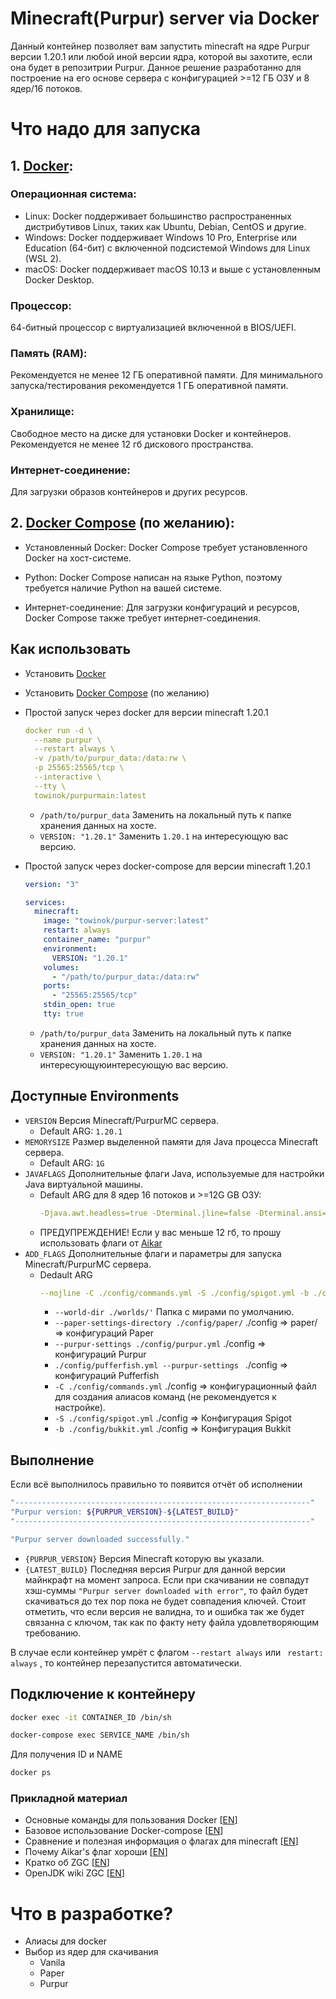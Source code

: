 # Minecraft(Purpur) server via Docker
Данный контейнер позволяет вам запустить minecraft на ядре Purpur версии 1.20.1 или любой иной версии ядра, которой вы захотите, если она будет в репозитрии Purpur. Данное решение разработанно для построение на его основе сервера с конфигурацией >=12 ГБ ОЗУ и 8 ядер/16 потоков.

# Что надо для запуска

## 1. [Docker](https://docs.docker.com/engine/install/):
### Операционная система:
- Linux: Docker поддерживает большинство распространенных дистрибутивов Linux, таких как Ubuntu, Debian, CentOS и другие.
- Windows: Docker поддерживает Windows 10 Pro, Enterprise или Education (64-бит) с включенной подсистемой Windows для Linux (WSL 2).
- macOS: Docker поддерживает macOS 10.13 и выше с установленным Docker Desktop.

### Процессор:
64-битный процессор с виртуализацией включенной в BIOS/UEFI.

### Память (RAM):
Рекомендуется не менее 12 ГБ оперативной памяти.
Для минимального запуска/тестирования рекомендуется 1 ГБ оперативной памяти.

### Хранилище:
Свободное место на диске для установки Docker и контейнеров.
Рекомендуется не менее 12 гб дискового пространства.

### Интернет-соединение:
Для загрузки образов контейнеров и других ресурсов.

## 2. [Docker Compose](https://docs.docker.com/compose/install/) (по желанию):
- Установленный Docker: Docker Compose требует установленного Docker на хост-системе.
- Python: Docker Compose написан на языке Python, поэтому требуется наличие Python на вашей системе.

- Интернет-соединение: Для загрузки конфигураций и ресурсов, Docker Compose также требует интернет-соединения.

## Как использовать

- Установить [Docker](https://docs.docker.com/engine/install/)
- Установить [Docker Compose](https://docs.docker.com/compose/install/) (по желанию)

- Простой запуск через docker для версии minecraft 1.20.1
  ```yml
  docker run -d \
    --name purpur \
    --restart always \
    -v /path/to/purpur_data:/data:rw \
    -p 25565:25565/tcp \
    --interactive \
    --tty \
    towinok/purpurmain:latest
  ```
    - ```/path/to/purpur_data``` Заменить на локальный путь к папке хранения данных на хосте.
    - ```VERSION: "1.20.1"``` Заменить ```1.20.1``` на интересующую вас версию.

- Простой запуск через docker-compose для версии minecraft 1.20.1
  ```yml
  version: "3"
  
  services:
    minecraft:
      image: "towinok/purpur-server:latest"
      restart: always
      container_name: "purpur"
      environment:
        VERSION: "1.20.1"
      volumes:
        - "/path/to/purpur_data:/data:rw"
      ports:
        - "25565:25565/tcp"
      stdin_open: true
      tty: true
  ```
    - ```/path/to/purpur_data``` Заменить на локальный путь к папке хранения данных на хосте.
    - ```VERSION: "1.20.1"``` Заменить ```1.20.1``` на интересующуюинтересующую вас версию.
## Доступные Environments
- ```VERSION``` Версия Minecraft/PurpurMC сервера.
  - Default ARG: ```1.20.1```
- ```MEMORYSIZE``` Размер выделенной памяти для Java процесса Minecraft сервера.
  - Default ARG: ```1G```
- ```JAVAFLAGS``` Дополнительные флаги Java, используемые для настройки Java виртуальной машины.
  - Default ARG для 8 ядер 16 потоков и >=12G GB ОЗУ:
    ```yml
    -Djava.awt.headless=true -Dterminal.jline=false -Dterminal.ansi=true -XX:+UseZGC -XX:MaxGCPauseMillis=16 -XX:ActiveProcessorCount=8 -XX:+UseNUMA -XX:+AlwaysPreTouch -XX:+UseStringDeduplication -XX:+ParallelRefProcEnabled XX:+PerfDisableSharedMem -XX:InitiatingHeapOccupancyPercent=20 -Dcom.mojang.eula.agree=true
    ```
  - ПРЕДУПРЕЖДЕНИЕ! Если у вас меньше 12 гб, то прошу использовать флаги от [Aikar](https://flags.sh)
- ```ADD_FLAGS``` Дополнительные флаги и параметры для запуска Minecraft/PurpurMC сервера.
  - Dedault ARG
      ```yml
     --nojline -C ./config/commands.yml -S ./config/spigot.yml -b ./config/bukkit.yml -c ./config/server.properties --pufferfish-settings ./config/pufferfish.yml --purpur-settings ./config/purpur.yml --paper-settings-directory ./config/paper/  -d "yyyy-MM-dd HH:mm:ss" --world-dir ./worlds/
    ```
    - ```--world-dir ./worlds/'``` Папка с мирами по умолчанию.
    - ```--paper-settings-directory ./config/paper/``` ./config => paper/ => конфигураций Paper
    - ```--purpur-settings ./config/purpur.yml``` ./config => конфигураций Purpur
    - ```./config/pufferfish.yml --purpur-settings ``` ./config => конфигураций Pufferfish
    - ```-C ./config/commands.yml``` ./config => конфигурационный файл для создания алиасов команд (не рекомендуется к настройке).
    - ```-S ./config/spigot.yml``` ./config => Конфигурация Spigot
    - ```-b ./config/bukkit.yml``` ./config => Конфигурация Bukkit

## Выполнение
Если всё выполнилось правильно то появится отчёт об исполнении
```bash
"------------------------------------------------------------------"
"Purpur version: ${PURPUR_VERSION}-${LATEST_BUILD}"
"------------------------------------------------------------------"

"Purpur server downloaded successfully."
```
  - ```{PURPUR_VERSION}``` Версия Minecraft которую вы указали.
  - ```{LATEST_BUILD}``` Последняя версия Purpur для данной версии майнкрафт на момент запроса.
Если при скачивании не совпадут хэш-суммы ```"Purpur server downloaded with error"```, то файл будет скачиваться до тех пор пока не будет совпадения ключей.
Стоит отметить, что если версия не валидна, то и ошибка так же будет связанна с ключом, так как по факту нету файла удовлетворяющим требованию.

В случае если контейнер умрёт с флагом ```--restart always``` или ``` restart: always``` , то контейнер перезапустится автоматически.

## Подключение к контейнеру
```bash
docker exec -it CONTAINER_ID /bin/sh
```
```bash
docker-compose exec SERVICE_NAME /bin/sh
```
Для получения ID и NAME
```bash
docker ps
```
### Прикладной материал
- Основные команды для пользования Docker [[EN](https://docs.docker.com/engine/reference/commandline/cli/)]
- Базовое использование Docker-compose [[EN](https://docs.docker.com/compose/reference/)]
- Сравнение и полезная информация о флагах для minecraft [[EN](https://github.com/brucethemoose/Minecraft-Performance-Flags-Benchmarks)]
- Почему Aikar's флаг хороши [[EN](https://docs.papermc.io/paper/aikars-flags)]
- Кратко об ZGC [[EN](https://github.com/1ByteBit/ZGC-For-Minecraft)]
- OpenJDK wiki ZGC [[EN](https://wiki.openjdk.org/display/zgc/Main)]
# Что в разработке?
- Алиасы для docker
- Выбор из ядер для скачивания
  - Vanila
  - Paper
  - Purpur
    
